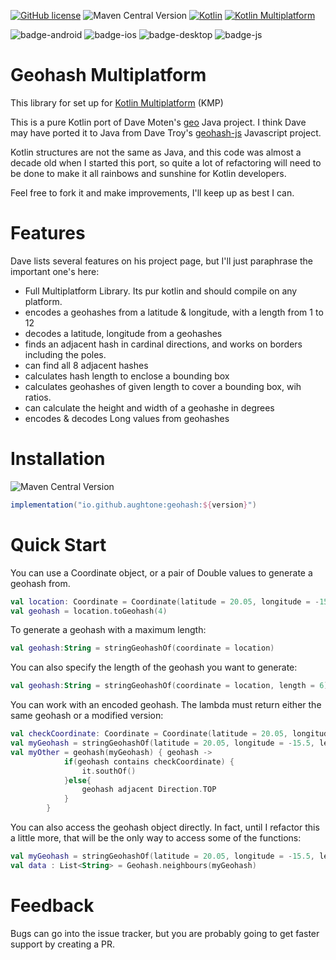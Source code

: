 [![GitHub license](https://img.shields.io/badge/license-Apache%20License%202.0-blue.svg?style=flat)](http://www.apache.org/licenses/LICENSE-2.0)
![Maven Central Version](https://img.shields.io/maven-central/v/io.github.aughtone/geohash?style=flat)
[![Kotlin](https://img.shields.io/badge/Kotlin-2.1.10-blue.svg?logo=kotlin&style=flat)](http://kotlinlang.org)
[![Kotlin Multiplatform](https://img.shields.io/badge/Kotlin-Multiplatform-brightgreen?logo=kotlin)](https://github.com/JetBrains/compose-multiplatform)


![badge-android](http://img.shields.io/badge/platform-android-6EDB8D.svg?style=flat)
![badge-ios](http://img.shields.io/badge/platform-ios-CDCDCD.svg?style=flat)
![badge-desktop](http://img.shields.io/badge/platform-desktop-DB413D.svg?style=flat)
![badge-js](http://img.shields.io/badge/platform-js%2Fwasm-FDD835.svg?style=flat)


# Geohash Multiplatform

This library for set up for [Kotlin Multiplatform](https://www.jetbrains.com/kotlin-multiplatform/) (KMP)

This is a pure Kotlin port of Dave Moten's [geo](https://github.com/davidmoten/geo) Java project.
I think Dave may have ported it to Java from Dave Troy's [geohash-js](https://github.com/davetroy/geohash-js) Javascript project.

Kotlin structures are not the same as Java, and this code was almost a decade old when I started 
this port, so quite a lot of refactoring will need to be done to make it all rainbows and sunshine 
for Kotlin developers.

Feel free to fork it and make improvements, I'll keep up as best I can.

# Features

Dave lists several features on his project page, but I'll just paraphrase the important one's here:

* Full Multiplatform Library. Its pur kotlin and should compile on any platform.
* encodes a geohashes from a latitude & longitude, with a length from 1 to 12
* decodes a latitude, longitude from a geohashes
* finds an adjacent hash in cardinal directions, and works on borders including the poles.
* can find all 8 adjacent hashes
* calculates hash length to enclose a bounding box
* calculates geohashes of given length to cover a bounding box, wih ratios.
* can calculate the height and width of a geohashe in degrees
* encodes & decodes Long values from geohashes

# Installation
![Maven Central Version](https://img.shields.io/maven-central/v/io.github.aughtone/geohash?style=flat)
```gradle
implementation("io.github.aughtone:geohash:${version}")
```

# Quick Start

You can use a Coordinate object, or a pair of Double values to generate a geohash from.
```kotlin
val location: Coordinate = Coordinate(latitude = 20.05, longitude = -15.5)
val geohash = location.toGeohash(4)
```
To generate a geohash with a maximum length: 
```kotlin
val geohash:String = stringGeohashOf(coordinate = location)
```

You can also specify the length of the geohash you want to generate:
```kotlin
val geohash:String = stringGeohashOf(coordinate = location, length = 6)

```
You can work with an encoded geohash. 
The lambda must return either the same geohash or a modified version:
```kotlin
val checkCoordinate: Coordinate = Coordinate(latitude = 20.05, longitude = -15.5)
val myGeohash = stringGeohashOf(latitude = 20.05, longitude = -15.5, length = 6)
val myOther = geohash(myGeohash) { geohash ->
            if(geohash contains checkCoordinate) {
                it.southOf()
            }else{
                geohash adjacent Direction.TOP
            }
        }

```
You can also access the geohash object directly. In fact, until I refactor this a little more, 
that will be the only way to access some of the functions:
```kotlin
val myGeohash = stringGeohashOf(latitude = 20.05, longitude = -15.5, length = 6)
val data : List<String> = Geohash.neighbours(myGeohash)
```

# Feedback

Bugs can go into the issue tracker, but you are probably going to get faster support by creating a PR.   
